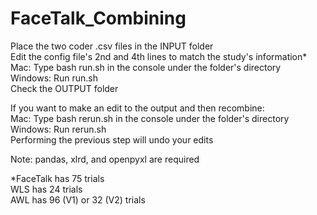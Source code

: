 # FaceTalk_Combining
Place the two coder .csv files in the INPUT folder\
Edit the config file's 2nd and 4th lines to match the study's information*\
Mac: Type bash run.sh in the console under the folder's directory\
Windows: Run run.sh\
Check the OUTPUT folder

If you want to make an edit to the output and then recombine:\
Mac: Type bash rerun.sh in the console under the folder's directory\
Windows: Run rerun.sh\
Performing the previous step will undo your edits

Note: pandas, xlrd, and openpyxl are required

\*FaceTalk has 75 trials\
WLS has 24 trials\
AWL has 96 (V1) or 32 (V2) trials
